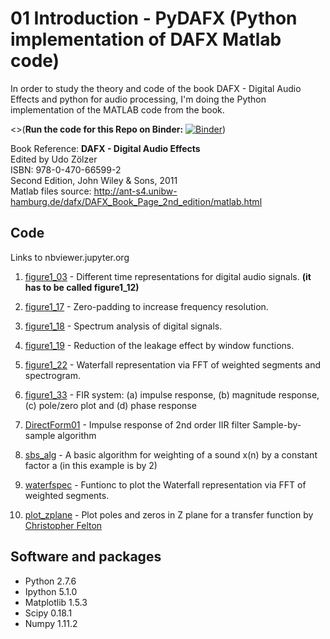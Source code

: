 01 Introduction - PyDAFX (Python implementation of DAFX Matlab code)
========================================================== 

In order to study the theory and code of the book DAFX - Digital Audio Effects and python for audio processing,
I'm doing the Python implementation of the MATLAB code from the book.

<>(<b>Run the code for this Repo on Binder:</b> [![Binder](http://mybinder.org/badge.svg)](http://mybinder.org:/repo/joserzapata/pydafx))

Book Reference:
<b>DAFX - Digital Audio Effects</b> <br>
Edited by Udo Zölzer<br>
ISBN: 978-0-470-66599-2<br>
Second Edition, John Wiley & Sons, 2011<br>
Matlab files source: http://ant-s4.unibw-hamburg.de/dafx/DAFX_Book_Page_2nd_edition/matlab.html

Code
--------
Links to nbviewer.jupyter.org
1. [figure1_03](http://nbviewer.jupyter.org/github/JoseRZapata/PyDAFX/blob/master/01_Introduction/figure1_03.ipynb) - Different time representations for digital audio signals. **(it has to be called figure1_12)**
 	
2. [figure1_17](http://nbviewer.jupyter.org/github/JoseRZapata/PyDAFX/blob/master/01_Introduction/figure1_17.ipynb) - Zero-padding to increase frequency resolution.

3. [figure1_18](http://nbviewer.jupyter.org/github/JoseRZapata/PyDAFX/blob/master/01_Introduction/figure1_18.ipynb) - Spectrum analysis of digital signals.
 
4. [figure1_19](http://nbviewer.jupyter.org/github/JoseRZapata/PyDAFX/blob/master/01_Introduction/figure1_19.ipynb) - Reduction of the leakage effect by window functions.

5. [figure1_22](http://nbviewer.jupyter.org/github/JoseRZapata/PyDAFX/blob/master/01_Introduction/figure1_22.ipynb) - Waterfall representation via FFT of weighted segments and spectrogram.
 	
6. [figure1_33](http://nbviewer.jupyter.org/github/JoseRZapata/PyDAFX/blob/master/01_Introduction/figure1_33.ipynb) - FIR system: (a) impulse response, (b) magnitude response, (c) pole/zero plot and (d) phase response
 	
7. [DirectForm01](http://nbviewer.jupyter.org/github/JoseRZapata/PyDAFX/blob/master/01_Introduction/DirectForm01.ipynb) - Impulse response of 2nd order IIR filter Sample-by-sample algorithm

8. [sbs_alg](shttp://nbviewer.jupyter.org/github/JoseRZapata/PyDAFX/blob/master/01_Introduction/bs_alg.ipynb) - A basic algorithm for weighting of a sound x(n) by a constant factor a (in this example is by 2)

9. [waterfspec](http://nbviewer.jupyter.org/github/JoseRZapata/PyDAFX/blob/master/01_Introduction/waterfspec.py) - Funtionc to plot the Waterfall representation via FFT of weighted segments.
 	
10. [plot_zplane](http://nbviewer.jupyter.org/github/JoseRZapata/PyDAFX/blob/master/01_Introduction/plot_zplane.py) - Plot poles and zeros in Z plane for a transfer function by [Christopher Felton](https://gist.github.com/endolith/4625838)
 	

Software and packages
---------------------
- Python 2.7.6
- Ipython 5.1.0
- Matplotlib 1.5.3
- Scipy 0.18.1
- Numpy 1.11.2
